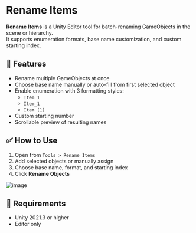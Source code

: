 # Rename Items

**Rename Items** is a Unity Editor tool for batch-renaming GameObjects in the scene or hierarchy.  
It supports enumeration formats, base name customization, and custom starting index.

## 🔧 Features

- Rename multiple GameObjects at once
- Choose base name manually or auto-fill from first selected object
- Enable enumeration with 3 formatting styles:
    - `Item 1`
    - `Item_1`
    - `Item (1)`
- Custom starting number
- Scrollable preview of resulting names

## ✅ How to Use

1. Open from `Tools > Rename Items`
2. Add selected objects or manually assign
3. Choose base name, format, and starting index
4. Click **Rename Objects**
   
![image](https://github.com/user-attachments/assets/07832423-cba7-48af-98ba-77734424b862)

## 🧾 Requirements
- Unity 2021.3 or higher
- Editor only
